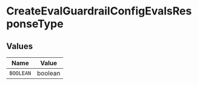 # CreateEvalGuardrailConfigEvalsResponseType


## Values

| Name      | Value     |
| --------- | --------- |
| `BOOLEAN` | boolean   |